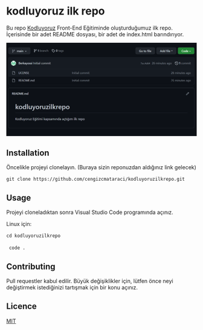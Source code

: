 # kodluyoruz ilk repo
Bu repo [Kodluyoruz](https://kodluyoruz.org/tr/kodluyoruz/) Front-End Eğitiminde oluşturduğumuz ilk repo. İçerisinde bir adet README dosyası, bir adet de index.html barındırıyor.

![Projemden Bir Görüntü](https://raw.githubusercontent.com/Berkayossi/kodluyoruzilkrepo/main/img/Ekran%20görüntüsü%202022-10-22%20012617.png)

## Installation
 Öncelikle projeyi clonelayın. (Buraya sizin reponuzdan aldığınız link gelecek)

 ```
 git clone https://github.com/cengizcmataraci/kodluyoruzilkrepo.git
 ```

 ## Usage
  Projeyi cloneladıktan sonra Visual Studio Code programında açınız.

  Linux için:

  ```
  cd kodluyoruzilkrepo

   code .
   ```

  ## Contributing
   Pull requestler kabul edilir. Büyük değişiklikler için, lütfen önce neyi değiştirmek istediğinizi tartışmak için bir konu açınız.

  ## Licence
   [MIT](https://choosealicense.com/licenses/mit/)
